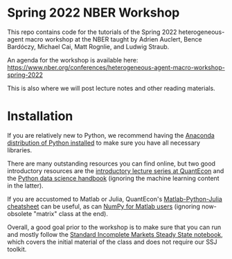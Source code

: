 # Spring 2022 NBER Workshop

This repo contains code for the tutorials of the Spring 2022 heterogeneous-agent macro workshop at the NBER taught by Adrien Auclert, Bence Bardóczy, Michael Cai, Matt Rognlie, and Ludwig Straub.

An agenda for the workshop is available here: 
https://www.nber.org/conferences/heterogeneous-agent-macro-workshop-spring-2022

This is also where we will post lecture notes and other reading materials.

# Installation

If you are relatively new to Python, we recommend having the [Anaconda distribution of Python installed](https://www.anaconda.com/products/distribution) to make sure you have all necessary libraries. 

There are many outstanding resources you can find online, but two good introductory resources are the [introductory lecture series at QuantEcon](https://python-programming.quantecon.org/intro.html) and the [Python data science handbook](https://jakevdp.github.io/PythonDataScienceHandbook/) (ignoring the machine learning content in the latter). 

If you are accustomed to Matlab or Julia, QuantEcon's [Matlab-Python-Julia cheatsheet](https://cheatsheets.quantecon.org/) can be useful, as can [NumPy for Matlab users](https://numpy.org/doc/stable/user/numpy-for-matlab-users.html) (ignoring now-obsolete "matrix" class at the end). 

Overall, a good goal prior to the workshop is to make sure that you can run and mostly follow the [Standard Incomplete Markets Steady State notebook](https://github.com/shade-econ/nber-workshop-2022/blob/main/Tutorial%200%2C%20Standard%20Incomplete%20Markets%20Steady%20State.ipynb), which covers the initial material of the class and does not require our SSJ toolkit.
